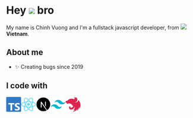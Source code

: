 <h1> Hey <img src="https://emojis.slackmojis.com/emojis/images/1577305505/7373/hand_wave.gif?1577305505" width="50" /> bro</h1>

<p> My name is Chinh Vuong and I'm a fullstack javascript developer, from <img src="https://cdn-icons-png.flaticon.com/512/206/206632.png" width="17" /> <b>Vietnam</b>. </p>

## About me

- ✨ Creating bugs since 2019
<!-- - 📚 I'm currently learning english <img src="https://cdn-icons-png.flaticon.com/128/197/197484.png" width="17" />  and docker 🐳 -->
<!-- - 🎯 Goals: earn in dollar 💰 / live in a cold place ❄ and speak english 🚀 -->
<!-- - 🎲 And ... i play 🎸 guitar and ♟ chess online -->

## I code with

<a href="https://www.typescriptlang.org" target="_blank">
  <img align="left" title="Typescript" alt="Typescript" width="40px" src="./assets/typescript-logo.svg" />
</a>
<a href="https://pt-br.reactjs.org" target="_blank">
 <img align="left" title="ReactJs" alt="React and React Native" width="40px" src="./assets/react-logo.svg" />
</a>
<a href="https://nextjs.org" target="_blank">
  <img align="left" title="Next Js" alt="Next Js" width="40px" src="./assets/next-logo.svg" />
</a>
<a href="https://tailwindcss.com" target="_blank">
 <img align="left" title="Tailwind Css" alt="Tailwind Css" width="40px" src="./assets/tailwind-logo.svg" />
</a>
<a href="https://nestjs.com" target="_blank">
  <img align="left" title="Nest Js" alt="Nest Js" width="40px" src="./assets/nest-logo.svg" />
</a>